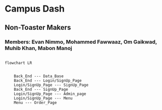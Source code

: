 # Campus Dash 
## Non-Toaster Makers




### Members: Evan Nimmo, Mohammed Fawwaaz, Om Gaikwad, Muhib Khan, Mabon Manoj 



```mermaid

flowchart LR

  
    Back_End --- Data_Base
    Back_End --- Login/SignUp_Page
    Login/SignUp_Page --- SignUp_Page 
    Back_End --- SignUp_Page
    Login/SignUp_Page --- Admin_page
    Login/SignUp_Page --- Menu
    Menu --- Order_Page
    
